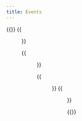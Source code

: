 ```yaml
---
title: Events
---
```


{{<gallery caption-effect="none">}}
  {{<figure
    caption= "Sporting Events" 
    class="no-photoswipe"
    link="/categories/sporting/ "
    src="https://res.cloudinary.com/rama-llama/image/upload/v1584983263/Battle_Lost_cmsxdw.jpg">}}
  
  {{<figure 
    caption="Dance"
    class="no-photoswipe"
    link="/categories/dance/ "
    src="https://res.cloudinary.com/rama-llama/image/upload/v1584986716/Flaminco_u8ex6l.jpg">}}
  
  {{<figure
    caption="Cultural Events"
    class="no-photoswipe"
    link="/categories/cultural/ "
    src="https://res.cloudinary.com/rama-llama/image/upload/v1596654460/Blue_dance2_hhtkrm.jpg">}}
  {{<figure
    caption="Social Events"
    class="no-photoswipe"
    link="/categories/social/ "
    src="https://res.cloudinary.com/rama-llama/image/upload/v1603057742/Silence_copy_jzmlho.jpg">}}


{{</gallery >}}
